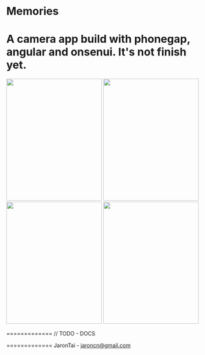 Memories
=============

A camera app build with phonegap, angular and onsenui. It's not finish yet.
=============

<img src="https://raw2.github.com/jarontai/memories/master/screenshots/splash.png" style="width:250px;height:320px;"/>

<img src="https://raw2.github.com/jarontai/memories/master/screenshots/home.png" style="width:250px;height:320px;"/>

<img src="https://raw2.github.com/jarontai/memories/master/screenshots/swipe1.png" style="width:250px;height:320px;"/>

<img src="https://raw2.github.com/jarontai/memories/master/screenshots/menu.png" style="width:250px;height:320px;"/>

=============
// TODO - DOCS

=============
JaronTai - jaroncn@gmail.com

